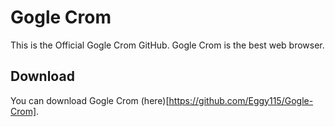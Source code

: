# Gogle Crom
This is the Official Gogle Crom GitHub. Gogle Crom is the best web browser.
## Download
You can download Gogle Crom (here)[https://github.com/Eggy115/Gogle-Crom].
